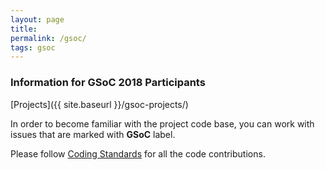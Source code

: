 ```yaml
---
layout: page
title: 
permalink: /gsoc/
tags: gsoc
---
```


### Information for GSoC 2018 Participants ###

[Projects]({{ site.baseurl }}/gsoc-projects/)

In order to become familiar with the project code base, you can work with issues that are marked with **GSoC** label.

Please follow [Coding Standards](https://github.com/AutolabJS/AutolabJS/wiki/Coding-Standards) for all the code contributions.
